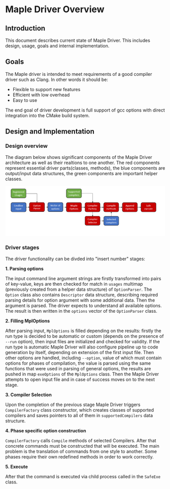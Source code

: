 # Maple Driver Overview
## Introduction
This document describes current state of Maple Driver. This includes design, usage, goals and internal implementation.

##  Goals
The Maple driver is intended to meet requirements of a good compiler driver such as Clang. In other words it should be:
- Flexible to support new features
- Efficient with low overhead
- Easy to use

The end goal of driver development is full support of gcc options with direct integration into the CMake build system.

## Design and Implementation

### Design overview

The diagram below shows significant components of the Maple Driver architecture as well as their realtions to one another. The red components represent essential driver parts(classes, methods), the blue components are output/input data structures, the green components are important helper classes.

![](media/MapleDriverStructure.png)

### Driver stages

The driver functionality can be divded into "insert number" stages:

**1. Parsing options**

The input command line argument strings are firstly transformed into pairs of key-value, keys are then checked for match in `usages` multimap (previously created from a helper data structure) of `OptionParser`. The `Option` class also contains `Descriptor` data structure, describing required parsing details for option argument with some additional data. Then the argument is parsed. The driver expects to understand all available options. The result is then written in the `options` vector of the `OptionParser` class.


**2. Filling MplOptions**

After parsing input, `MplOptions` is filled depending on the results: firstly the run type is decided to be automatic or custom (depends on the presence of `--run` option), then input files are initialized and checked for validity. If the run type is automatic Maple Driver will also configure pipeline up to code generation by itself, depending on extension of the first input file. Then other options are handled, including `--option`, value of which must contain options for phases of compilation, the value is parsed using the same functions that were used in parsing of general options, the results are pushed in map `exeOptions` of the `MplOptions` class. Then the Maple Driver attempts to open input file and in case of success moves on to the next stage.

**3. Compiler Selection**

Upon the completion of the previous stage Maple Driver triggers `CompilerFactory` class constructor, which creates classes of supported compilers and saves pointers to all of them in `supportedCompilers` data structure. 

**4. Phase specific option construction**

`CompilerFactory` calls `Compile` methods of selected Compilers. After that concrete commands must be constructed that will be executed. The main problem is the translation of commands from one style to another. Some phases require their own redefined methods in order to work correctly.

**5. Execute**

After that the command is executed via child process called in the `SafeExe` class.

